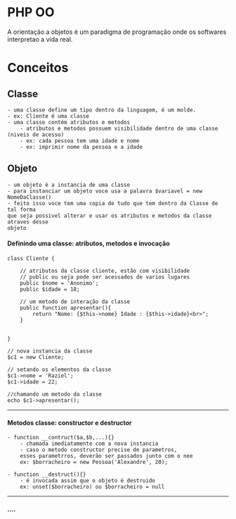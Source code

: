 # PHP OO

A orientação a objetos é um paradigma de programação
onde os softwares interpretao a vida real.

# Conceitos

## Classe

    - uma classe define um tipo dentro da linguagem, é um molde.
    - ex: Cliente é uma classe
    - uma classe contém atributos e metodos
        - atributos e metodos possuem visibilidade dentro de uma classe (niveis de acesso)
        - ex: cada pessoa tem uma idade e nome
        - ex: imprimir nome da pessoa e a idade

## Objeto

    - um objeto é a instancia de uma classe
    - para instanciar um objeto voce usa a palavra $variavel = new NomeDaClasse()
    - feito isso voce tem uma copia de tudo que tem dentro da Classe de tal forma
    que seja possivel alterar e usar os atributos e metodos da classe atraves desse
    objeto


#### Definindo uma classe: atributos, metodos e invocação

    class Cliente {

        // atributos da classe cliente, estão com visibilidade 
        // public ou seja pode ser acessados de varios lugares
        public $nome = 'Anonimo';
        public $idade = 18;

        // um metodo de interação da classe
        public function apresentar(){
            return "Nome: {$this->nome} Idade : {$this->idade}<br>";
        }


    }

    // nova instancia da classe
    $c1 = new Cliente;

    // setando os elementos da classe
    $c1->nome = 'Raziel';
    $c1->idade = 22;

    //chamando um metodo da classe
    echo $c1->apresentar();

<hr>

#### Metodos classe: constructor e destructor

    - function __contruct($a,$b,...){}
        - chamada imediatamente com a nova instancia
        - caso o metodo constructor precise de parametros, 
        esses parametrros, deverão ser passados junto com o nee
        ex: $borracheiro = new Pessoa('Alexandre', 20);

    - function __destruct(){}
        - é invocada assim que o objeto é destruido
        ex: unset($borracheiro) ou $borracheiro = null

<hr>

#### ....